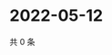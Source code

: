 # 2022-05-12

共 0 条

<!-- BEGIN WEIBO -->
<!-- 最后更新时间 Thu May 12 2022 21:42:50 GMT+0800 (China Standard Time) -->

<!-- END WEIBO -->
